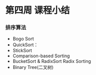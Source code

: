 # 第四周 课程小结

### 排序算法

* Bogo Sort
* QuickSort：
* StickSort
* Comparison-based Sorting
* BucketSort & RadixSort Radix Sorting
* Binary Tree(二叉树)



